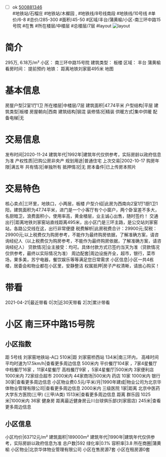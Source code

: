 - [ ] ok [500881346](https://bj.5i5j.com/ershoufang/500881346.html)  
 #地铁站/石榴庄 #地铁站/木樨园 ,  #地铁线/8号线南段 #地铁线/10号线
#单价/6-8 #总价/285-300 #面积/45-50   #区域/丰台/蒲黄榆/小区-南三环中路15号院 #在售 #所在楼层/中楼层 #总楼层/7层 #layout 
![layout](http://image2a.5i5j.com/bdir/layout/6fc5de6de28d4a12bb1fe0ecac4b000c.jpg_P5.jpg) 
# 简介 
 295万,  6.18万/m² 
小区： 南三环中路15号院
建筑类型： 板楼
区域： 丰台 蒲黄榆
看房时间： 提前预约
地铁： 距离地铁刘家窑495米 地图
# 基本信息 
 房屋户型|2室1厅1卫
所在楼层|中楼层/7层
建筑面积|47.74平米
户型结构|平层
建筑类型|板楼
房屋朝向|西南
建筑结构|钢混
装修情况|精装
供暖方式|集中供暖
配备电梯|无
# 交易信息 
 发布时间|2020-11-24
建筑年代|1992年|建筑年代仅供参考，实际房龄以政府信息为准
产权性质|已购公房非央产
规划用途|普通住宅
上次交易|2002-10-17
购房年限|满五年
共有情况|单独所有
抵押情况|无
房本备件|已上传房本照片
# 交易特色 
 核心卖点|三环里，地铁口，小两居，板楼
户型介绍|此房为西南向2室1厅1厨1卫1阳，建筑面积为47.74平米，进门是一个小客厅有个小窗户，两个卧室差不多大，名厨暗卫，浪费面积小，使用率高，黄金楼层，业主诚心出售，随时签约！
交通出行|距离地铁刘家窑站直线距离495米，出小区门是三环主路，是公交站刘家窑站，各路公交线在这，出行非常便捷
税费解析|此房税费合计：29900元;契税：29900元;以上税费仅为购房参考，不能作为最终购房依据，了解准确方案，请咨询经纪人（以上税费仅为购房参考，不能作为最终购房依据，了解准确方案，请咨询经纪人）
贷款情况|业主接受：均可。具体付款方式已签约当天为准（贷款情况仅供参考，最终以实际情况为准）
周边配套|周边设施齐全，超市，银行，菜市场，果多美，苏宁电器，餐饮娱乐等等满足您日常需求
小区信息|小区一共4栋楼，居委会和物业都在小区里，安静整洁
权属抵押|房子产权清晰，请放心购买！
# 带看 
 2021-04-21|最近带看	 0|次|近30天带看	 2|次|累计带看
# 小区 南三环中路15号院
## 小区指数 
 距 5号线 刘家窑地铁站-A口 510米|距 刘家窑桥西站 134米|南三环内， 高峰时间平均时速为17.5km/h|查看更多周边信息
500米内 平价餐厅104家 ，7家4星餐厅
中档餐厅16家 ，11家4星餐厅
高档餐厅9家 ，5家4星餐厅|500米内 3家便利店
1000米内 72家综合超市
2000米内 44家商场|500米内 药店 10家
1000米内 银行 30家|查看更多周边信息
小区物业费0.5元/平米/月|1990年建成|物业公司为北京华体物业管理有限公司|查看更多周边信息
2000米内 三级医院 1家|距离 北京中医药大学东方医院(三甲) (三甲/A类) 1513米|查看更多周边信息
距离 群乐园 1025米|1000米内 36家 健身房
距离最近健身房云川台球俱乐部(刘家窑店) 245米|查看更多周边信息
## 小区信息 
 小区均价|63712元/m²
建筑面积|189000m²
建筑年代|1990年|建筑年代仅供参考，实际房龄以政府信息为准
总户数|592
绿化率|0.1%
容积率|3.8
所在商圈|蒲黄榆
小区物业|北京华体物业管理有限公司
小区在售房源7套
小区在租房源0套
